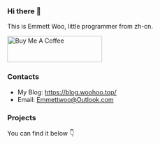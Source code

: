 ### Hi there 👋

This is Emmett Woo, little programmer from zh-cn.

<a href="https://www.buymeacoffee.com/pijabanuga" target="_blank"><img src="https://cdn.buymeacoffee.com/buttons/v2/default-yellow.png" alt="Buy Me A Coffee" style="height: 60px !important;width: 217px !important;" ></a>

### Contacts

- My Blog: <https://blog.woohoo.top/>
- Email: Emmettwoo@Outlook.com

### Projects

You can find it below 👇

<!--
**Emmettwoo/emmettwoo** is a ✨ _special_ ✨ repository because its `README.md` (this file) appears on your GitHub profile.

Here are some ideas to get you started:

- 🔭 I’m currently working on ...
- 🌱 I’m currently learning ...
- 👯 I’m looking to collaborate on ...
- 🤔 I’m looking for help with ...
- 💬 Ask me about ...
- 📫 How to reach me: ...
- 😄 Pronouns: ...
- ⚡ Fun fact: ...
-->
